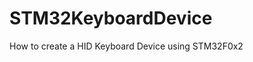 # STM32KeyboardDevice
How to create a HID Keyboard Device using STM32F0x2

![[](https://github.com/Montanari9/STM32KeyboardDevice/blob/master/HIDKeyboard.jpg)](https://youtu.be/DGWd3hGHc0k)

